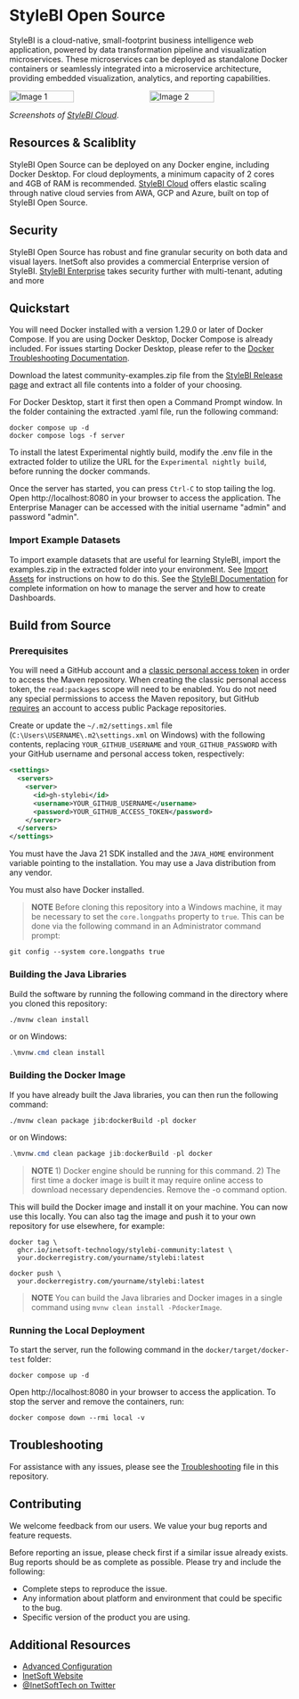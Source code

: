 # StyleBI Open Source

StyleBI is a cloud-native, small-footprint business intelligence web application, powered by data transformation pipeline and visualization microservices. These microservices can be deployed as standalone Docker containers or seamlessly integrated into a microservice architecture, providing embedded visualization, analytics, and reporting capabilities.

<div style="display: flex;">
<img src="https://www.inetsoft.com/images/website/products/pipeline/vizTranform5.png" alt="Image 1" xwidth="300" style="width:48%;margin-right: 10px;">
<img src="https://www.inetsoft.com/images/website/products/visualization/vizWizard5.png" alt="Image 2" xwidth="300" style="width: 48%">
</div>

_Screenshots of [StyleBI Cloud](https://www.inetsoft.com/company/bi_dashboard_pricing)_.

## Resources & Scaliblity

StyleBI Open Source can be deployed on any Docker engine, including Docker Desktop. For cloud deployments, a minimum capacity of 2 cores and 4GB of RAM is recommended. [StyleBI Cloud](https://www.inetsoft.com) offers elastic scaling through native cloud servies from AWA, GCP and Azure, built on top of StyleBI Open Source.

## Security

StyleBI Open Source has robust and fine granular security on both data and visual layers. InetSoft also provides a commercial Enterprise version of StyleBI. [StyleBI Enterprise](https://www.inetsoft.com) takes security further with multi-tenant, aduting and more

## Quickstart

You will need Docker installed with a version 1.29.0 or later of Docker Compose. If you are using Docker Desktop, Docker Compose is already included. For issues starting Docker Desktop, please refer to the [Docker Troubleshooting Documentation](https://docs.docker.com/desktop/troubleshoot-and-support/troubleshoot/topics/).

Download the latest community-examples.zip file from the [StyleBI Release page](https://github.com/inetsoft-technology/stylebi/releases) and extract all file contents into a folder of your choosing. 

For Docker Desktop, start it first then open a Command Prompt window. In the folder containing the extracted .yaml file, run the following command:

```shell
docker compose up -d
docker compose logs -f server
```
To install the latest Experimental nightly build, modify the .env file in the extracted folder to utilize the URL for the `Experimental nightly build`, before running the docker commands.

Once the server has started, you can press `Ctrl-C` to stop tailing the log. Open http://localhost:8080 in your browser to access the application. The Enterprise Manager can be accessed with the initial username "admin" and password "admin". 

### Import Example Datasets
To import example datasets that are useful for learning StyleBI, import the examples.zip in the extracted folder into your environment.  See [Import Assets](https://www.inetsoft.com/docs/stylebi/InetSoftUserDocumentation/1.0.0/administration/ImportExportAssets.html#ImportAssets)  for instructions on how to do this. See the [StyleBI Documentation](https://www.inetsoft.com/docs/stylebi) for complete information on how to manage the server and how to create Dashboards.

## Build from Source

### Prerequisites

You will need a GitHub account and a [classic personal access token](https://docs.github.com/en/authentication/keeping-your-account-and-data-secure/managing-your-personal-access-tokens) in order to access the Maven repository. When creating the classic personal access token, the `read:packages` scope will need to be enabled. You do not need any special permissions to access the Maven repository, but GitHub [requires](https://docs.github.com/en/packages/working-with-a-github-packages-registry/working-with-the-apache-maven-registry#installing-a-package) an account to access public Package repositories.

Create or update the `~/.m2/settings.xml` file (`C:\Users\USERNAME\.m2\settings.xml` on Windows) with the following contents, replacing `YOUR_GITHUB_USERNAME` and `YOUR_GITHUB_PASSWORD` with your GitHub username and personal access token, respectively:

```xml
<settings>
  <servers>
    <server>
      <id>gh-stylebi</id>
      <username>YOUR_GITHUB_USERNAME</username>
      <password>YOUR_GITHUB_ACCESS_TOKEN</password>
    </server>
  </servers>
</settings>
```

You must have the Java 21 SDK installed and the `JAVA_HOME` environment variable pointing to the installation. You may use a Java distribution from any vendor.

You must also have Docker installed.

> **NOTE**  Before cloning this repository into a Windows machine, it may be necessary to set the `core.longpaths` property to `true`. This can be done via the following command in an Administrator command prompt:

```console
git config --system core.longpaths true
```

### Building the Java Libraries

Build the software by running the following command in the directory where you cloned this repository:

```shell
./mvnw clean install
```

or on Windows:

```powershell
.\mvnw.cmd clean install
```

### Building the Docker Image

If you have already built the Java libraries, you can then run the following command:

```shell
./mvnw clean package jib:dockerBuild -pl docker
```

or on Windows:

```powershell
.\mvnw.cmd clean package jib:dockerBuild -pl docker
```

> **NOTE** 1) Docker engine should be running for this command. 2) The first time a docker image is built it may require online access to download necessary dependencies. Remove the -o command option.

This will build the Docker image and install it on your machine. You can now use this locally. You can also tag the image and push it to your own repository for use elsewhere, for example:

```shell
docker tag \
  ghcr.io/inetsoft-technology/stylebi-community:latest \
  your.dockerregistry.com/yourname/stylebi:latest
```
```shell
docker push \
  your.dockerregistry.com/yourname/stylebi:latest
```

> **NOTE** You can build the Java libraries and Docker images in a single command using `mvnw clean install -PdockerImage`.

### Running the Local Deployment
To start the server, run the following command in the `docker/target/docker-test` folder:

```shell
docker compose up -d
```

Open http://localhost:8080 in your browser to access the application. To stop the server and remove the containers, run:

```shell
docker compose down --rmi local -v
```

## Troubleshooting
For assistance with any issues, please see the [Troubleshooting](./Troubleshoot.md) file  in this repository. 

## Contributing

We welcome feedback from our users. We value your bug reports and feature requests.

Before reporting an issue, please check first if a similar issue already exists. Bug reports should be as complete as possible. Please try and include the following:

* Complete steps to reproduce the issue.
* Any information about platform and environment that could be specific to the bug.
* Specific version of the product you are using.

## Additional Resources

* [Advanced Configuration](./community-examples/advanced-configuration.md)
* [InetSoft Website](http://www.inetsoft.com/)
* [@InetSoftTech on Twitter](https://x.com/InetSoftTech)
